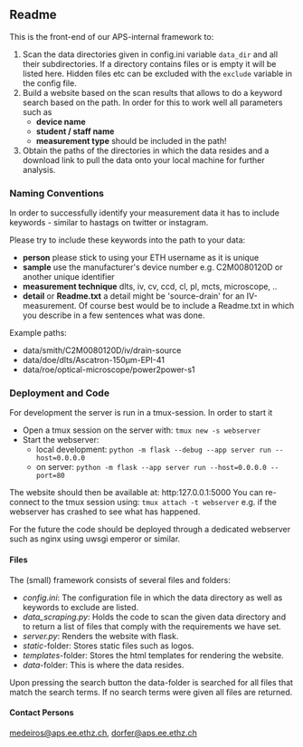 ## Readme

This is the front-end of our APS-internal framework to:

1. Scan the data directories given in config.ini variable `data_dir` and all their subdirectories. If a directory contains files or is empty it will be listed here. Hidden files etc can be excluded with the `exclude` variable in the config file.
2. Build a website based on the scan results that allows to do a keyword search based on the path. In order for this to work well all parameters such as
	* **device name**
	* **student / staff name**
	* **measurement type** should be included in the path!
3. Obtain the paths of the directories in which the data resides and a download link to pull the data onto your local machine for further analysis.


### Naming Conventions

In order to successfully identify your measurement data it has to include keywords - similar to hastags on twitter or instagram.

Please try to include these keywords into the path to your data:

* **person** please stick to using your ETH username as it is unique
* **sample** use the manufacturer's device number e.g. C2M0080120D or another unique identifier
* **measurement technique** dlts, iv, cv, ccd, cl, pl, mcts, microscope, ..
* **detail** or **Readme.txt** a detail might be 'source-drain' for an IV-measurement. Of course best would be to include a Readme.txt in which you describe in a few sentences what was done.

Example paths:

* data/smith/C2M0080120D/iv/drain-source
* data/doe/dlts/Ascatron-150µm-EPI-41
* data/roe/optical-microscope/power2power-s1


### Deployment and Code
For development the server is run in a tmux-session. In order to start it

* Open a tmux session on the server with: `tmux new -s webserver`
* Start the webserver: 
	* local development: `python -m flask --debug --app server run --host=0.0.0.0`
	* on server: `python -m flask --app server run --host=0.0.0.0 --port=80`


The website should then be available at: http:127.0.0.1:5000
You can re-connect to the tmux session using: `tmux attach -t webserver` e.g. if the webserver has crashed to see what has happened.

For the future the code should be deployed through a dedicated webserver such as nginx using uwsgi emperor or similar.


#### Files

The (small) framework consists of several files and folders:

* *config.ini*: The configuration file in which the data directory as well as keywords to exclude are listed.
* *data_scraping.py*: Holds the code to scan the given data directory and to return a list of files that comply with the requirements we have set.
* *server.py*: Renders the website with flask.
* *static*-folder: Stores static files such as logos.
* *templates*-folder: Stores the html templates for rendering the website.
* *data*-folder: This is where the data resides.

Upon pressing the search button the data-folder is searched for all files that match the search terms. If no search terms were given all files are returned.

#### Contact Persons

<medeiros@aps.ee.ethz.ch>,
<dorfer@aps.ee.ethz.ch>